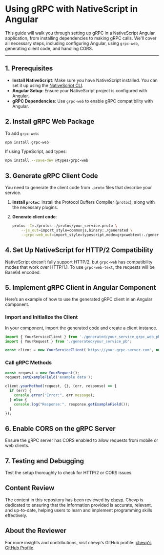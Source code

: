 
# Using gRPC with NativeScript in Angular

This guide will walk you through setting up gRPC in a NativeScript Angular application, from installing dependencies to making gRPC calls. We'll cover all necessary steps, including configuring Angular, using `grpc-web`, generating client code, and handling CORS.

---

## 1. Prerequisites

- **Install NativeScript**: Make sure you have NativeScript installed. You can set it up using the [NativeScript CLI](https://docs.nativescript.org/environment-setup).
- **Angular Setup**: Ensure your NativeScript project is configured with Angular.
- **gRPC Dependencies**: Use `grpc-web` to enable gRPC compatibility with Angular.

## 2. Install gRPC Web Package

To add `grpc-web`:

```bash
npm install grpc-web
```

If using TypeScript, add types:

```bash
npm install --save-dev @types/grpc-web
```

## 3. Generate gRPC Client Code

You need to generate the client code from `.proto` files that describe your service.

1. **Install `protoc`**: Install the Protocol Buffers Compiler (`protoc`), along with the necessary plugins.
2. **Generate client code**:

   ```bash
   protoc -I=./protos ./protos/your_service.proto \
       --js_out=import_style=commonjs,binary:./generated \
       --grpc-web_out=import_style=typescript,mode=grpcwebtext:./generated
   ```

## 4. Set Up NativeScript for HTTP/2 Compatibility

NativeScript doesn’t fully support HTTP/2, but `grpc-web` has compatibility modes that work over HTTP/1.1. To use `grpc-web-text`, the requests will be Base64 encoded.

## 5. Implement gRPC Client in Angular Component

Here’s an example of how to use the generated gRPC client in an Angular component.

### Import and Initialize the Client

In your component, import the generated code and create a client instance.

```typescript
import { YourServiceClient } from './generated/your_service_grpc_web_pb';
import { YourRequest } from './generated/your_service_pb';

const client = new YourServiceClient('https://your-grpc-server.com', null, null);
```

### Call gRPC Methods

```typescript
const request = new YourRequest();
request.setExampleField('example data');

client.yourMethod(request, {}, (err, response) => {
  if (err) {
    console.error("Error:", err.message);
  } else {
    console.log("Response:", response.getExampleField());
  }
});
```

## 6. Enable CORS on the gRPC Server

Ensure the gRPC server has CORS enabled to allow requests from mobile or web clients.

## 7. Testing and Debugging

Test the setup thoroughly to check for HTTP/2 or CORS issues.

## Content Review

The content in this repository has been reviewed by [chevp](https://github.com/chevp). Chevp is dedicated to ensuring that the information provided is accurate, relevant, and up-to-date, helping users to learn and implement programming skills effectively.

## About the Reviewer

For more insights and contributions, visit chevp's GitHub profile: [chevp's GitHub Profile](https://github.com/chevp).
